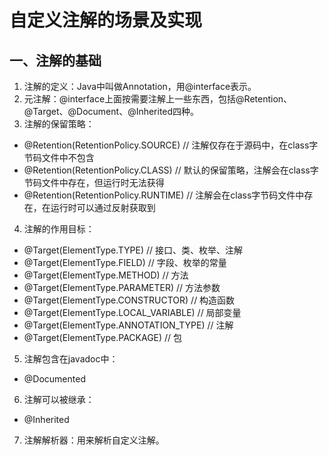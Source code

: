 # 自定义注解的场景及实现
## 一、注解的基础
1. 注解的定义：Java中叫做Annotation，用@interface表示。
2. 元注解：@interface上面按需要注解上一些东西，包括@Retention、@Target、@Document、@Inherited四种。
3. 注解的保留策略：
- @Retention(RetentionPolicy.SOURCE)   // 注解仅存在于源码中，在class字节码文件中不包含
- @Retention(RetentionPolicy.CLASS)     // 默认的保留策略，注解会在class字节码文件中存在，但运行时无法获得
- @Retention(RetentionPolicy.RUNTIME)  // 注解会在class字节码文件中存在，在运行时可以通过反射获取到
4. 注解的作用目标：
- @Target(ElementType.TYPE)                      // 接口、类、枚举、注解
- @Target(ElementType.FIELD)                     // 字段、枚举的常量
- @Target(ElementType.METHOD)                 // 方法
- @Target(ElementType.PARAMETER)            // 方法参数
- @Target(ElementType.CONSTRUCTOR)       // 构造函数
- @Target(ElementType.LOCAL_VARIABLE)   // 局部变量
- @Target(ElementType.ANNOTATION_TYPE) // 注解
- @Target(ElementType.PACKAGE)               // 包
5. 注解包含在javadoc中：
- @Documented
6. 注解可以被继承：
- @Inherited
7. 注解解析器：用来解析自定义注解。